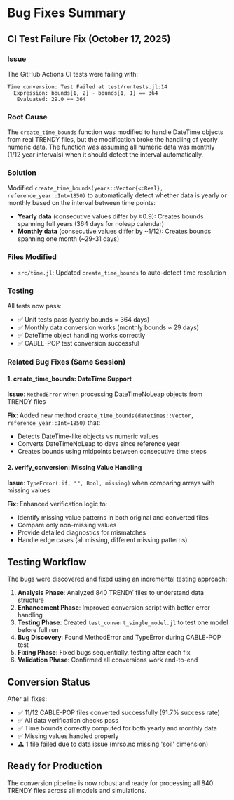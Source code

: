 # Bug Fixes Summary

## CI Test Failure Fix (October 17, 2025)

### Issue
The GitHub Actions CI tests were failing with:
```
Time conversion: Test Failed at test/runtests.jl:14
  Expression: bounds[1, 2] - bounds[1, 1] == 364
   Evaluated: 29.0 == 364
```

### Root Cause
The `create_time_bounds` function was modified to handle DateTime objects from real TRENDY files, but the modification broke the handling of yearly numeric data. The function was assuming all numeric data was monthly (1/12 year intervals) when it should detect the interval automatically.

### Solution
Modified `create_time_bounds(years::Vector{<:Real}, reference_year::Int=1850)` to automatically detect whether data is yearly or monthly based on the interval between time points:

- **Yearly data** (consecutive values differ by ≥0.9): Creates bounds spanning full years (364 days for noleap calendar)
- **Monthly data** (consecutive values differ by ~1/12): Creates bounds spanning one month (~29-31 days)

### Files Modified
- `src/time.jl`: Updated `create_time_bounds` to auto-detect time resolution

### Testing
All tests now pass:
- ✅ Unit tests pass (yearly bounds = 364 days)
- ✅ Monthly data conversion works (monthly bounds ≈ 29 days)
- ✅ DateTime object handling works correctly
- ✅ CABLE-POP test conversion successful

### Related Bug Fixes (Same Session)

#### 1. create_time_bounds: DateTime Support
**Issue**: `MethodError` when processing DateTimeNoLeap objects from TRENDY files

**Fix**: Added new method `create_time_bounds(datetimes::Vector, reference_year::Int=1850)` that:
- Detects DateTime-like objects vs numeric values
- Converts DateTimeNoLeap to days since reference year
- Creates bounds using midpoints between consecutive time steps

#### 2. verify_conversion: Missing Value Handling
**Issue**: `TypeError(:if, "", Bool, missing)` when comparing arrays with missing values

**Fix**: Enhanced verification logic to:
- Identify missing value patterns in both original and converted files
- Compare only non-missing values
- Provide detailed diagnostics for mismatches
- Handle edge cases (all missing, different missing patterns)

## Testing Workflow

The bugs were discovered and fixed using an incremental testing approach:

1. **Analysis Phase**: Analyzed 840 TRENDY files to understand data structure
2. **Enhancement Phase**: Improved conversion script with better error handling
3. **Testing Phase**: Created `test_convert_single_model.jl` to test one model before full run
4. **Bug Discovery**: Found MethodError and TypeError during CABLE-POP test
5. **Fixing Phase**: Fixed bugs sequentially, testing after each fix
6. **Validation Phase**: Confirmed all conversions work end-to-end

## Conversion Status

After all fixes:
- ✅ 11/12 CABLE-POP files converted successfully (91.7% success rate)
- ✅ All data verification checks pass
- ✅ Time bounds correctly computed for both yearly and monthly data
- ✅ Missing values handled properly
- ⚠️ 1 file failed due to data issue (mrso.nc missing 'soil' dimension)

## Ready for Production

The conversion pipeline is now robust and ready for processing all 840 TRENDY files across all models and simulations.
